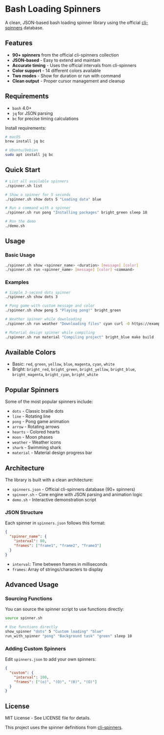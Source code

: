 # Bash Loading Spinners

A clean, JSON-based bash loading spinner library using the official
[cli-spinners](https://github.com/sindresorhus/cli-spinners) database.

## Features

- **90+ spinners** from the official cli-spinners collection
- **JSON-based** - Easy to extend and maintain
- **Accurate timing** - Uses the official intervals from cli-spinners
- **Color support** - 14 different colors available
- **Two modes** - Show for duration or run with command
- **Clean output** - Proper cursor management and cleanup

## Requirements

- `bash` 4.0+
- `jq` for JSON parsing
- `bc` for precise timing calculations

Install requirements:
```bash
# macOS
brew install jq bc

# Ubuntu/Debian
sudo apt install jq bc
```

## Quick Start

```bash
# List all available spinners
./spinner.sh list

# Show a spinner for 5 seconds
./spinner.sh show dots 5 "Loading data" blue

# Run a command with a spinner
./spinner.sh run pong "Installing packages" bright_green sleep 10

# Run the demo
./demo.sh
```

## Usage

### Basic Usage
```bash
./spinner.sh show <spinner_name> <duration> [message] [color]
./spinner.sh run <spinner_name> [message] [color] <command>
```

### Examples
```bash
# Simple 3-second dots spinner
./spinner.sh show dots 3

# Pong game with custom message and color
./spinner.sh show pong 5 "Playing pong!" bright_green

# Weather spinner while downloading
./spinner.sh run weather "Downloading files" cyan curl -O https://example.com/file.zip

# Material design spinner while compiling
./spinner.sh run material "Compiling project" bright_blue make build
```

## Available Colors

- Basic: `red`, `green`, `yellow`, `blue`, `magenta`, `cyan`, `white`
- Bright: `bright_red`, `bright_green`, `bright_yellow`, `bright_blue`,
`bright_magenta`, `bright_cyan`, `bright_white`

## Popular Spinners

Some of the most popular spinners include:

- `dots` - Classic braille dots
- `line` - Rotating line
- `pong` - Pong game animation
- `arrow` - Rotating arrows
- `hearts` - Colored hearts
- `moon` - Moon phases
- `weather` - Weather icons
- `shark` - Swimming shark
- `material` - Material design progress bar

## Architecture

The library is built with a clean architecture:

- `spinners.json` - Official cli-spinners database (90+ spinners)
- `spinner.sh` - Core engine with JSON parsing and animation logic
- `demo.sh` - Interactive demonstration script

### JSON Structure

Each spinner in `spinners.json` follows this format:
```json
{
  "spinner_name": {
    "interval": 80,
    "frames": ["frame1", "frame2", "frame3"]
  }
}
```

- `interval`: Time between frames in milliseconds
- `frames`: Array of strings/characters to display

## Advanced Usage

### Sourcing Functions

You can source the spinner script to use functions directly:

```bash
source spinner.sh

# Use functions directly
show_spinner "dots" 5 "Custom loading" "blue"
run_with_spinner "pong" "Background task" "green" sleep 10
```

### Adding Custom Spinners

Edit `spinners.json` to add your own spinners:

```json
{
  "custom": {
    "interval": 100,
    "frames": ["(o)", "(O)", "(0)", "(O)"]
  }
}
```

## License

MIT License - See LICENSE file for details.

This project uses the spinner definitions from [cli-spinners](https://github.com/sindresorhus/cli-spinners).
